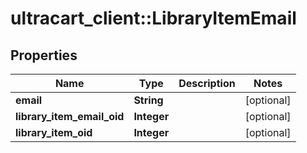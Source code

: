 # ultracart_client::LibraryItemEmail

## Properties
Name | Type | Description | Notes
------------ | ------------- | ------------- | -------------
**email** | **String** |  | [optional] 
**library_item_email_oid** | **Integer** |  | [optional] 
**library_item_oid** | **Integer** |  | [optional] 


